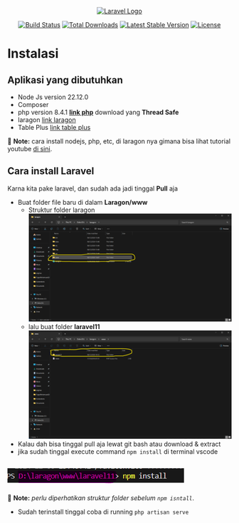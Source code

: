 <p align="center"><a href="https://laravel.com" target="_blank"><img src="https://raw.githubusercontent.com/laravel/art/master/logo-lockup/5%20SVG/2%20CMYK/1%20Full%20Color/laravel-logolockup-cmyk-red.svg" width="400" alt="Laravel Logo"></a></p>

<p align="center">
<a href="https://github.com/laravel/framework/actions"><img src="https://github.com/laravel/framework/workflows/tests/badge.svg" alt="Build Status"></a>
<a href="https://packagist.org/packages/laravel/framework"><img src="https://img.shields.io/packagist/dt/laravel/framework" alt="Total Downloads"></a>
<a href="https://packagist.org/packages/laravel/framework"><img src="https://img.shields.io/packagist/v/laravel/framework" alt="Latest Stable Version"></a>
<a href="https://packagist.org/packages/laravel/framework"><img src="https://img.shields.io/packagist/l/laravel/framework" alt="License"></a>
</p>

# Instalasi
## Aplikasi yang dibutuhkan

- Node Js version 22.12.0
- Composer
- php version 8.4.1 **[link php](https://windows.php.net/download#php-8.4)** download yang **Thread Safe**
- laragon [link laragon](https://laragon.org/download/)
- Table Plus [link table plus](https://tableplus.com/download)

:memo: **Note:** cara install nodejs, php, etc, di laragon nya gimana bisa lihat tutorial youtube [di sini](https://www.youtube.com/watch?v=nW60yGRoUrs&list=PLFIM0718LjIW1Xb7cVj7LdAr32ATDQMdr&index=2).







## Cara install Laravel

Karna kita pake laravel, dan sudah ada jadi tinggal **Pull** aja

- Buat folder file baru di dalam **Laragon/www**
    - Struktur folder laragon
    ![alt text](Md-Image/image-2.png)
    - lalu buat folder **laravel11**
    ![alt text](Md-Image/image-3.png)
- Kalau dah bisa tinggal pull aja lewat git bash atau download & extract 
- jika sudah tinggal execute command `npm install` di terminal vscode

![alt text](Md-Image/image-4.png)
--
:memo: **Note:** *perlu diperhatikan struktur folder sebelum `npm isntall`*.


- Sudah terinstall tinggal coba di running `php artisan serve`

